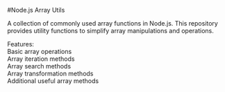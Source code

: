 #Node.js Array Utils

A collection of commonly used array functions in Node.js. This repository provides utility functions to simplify array manipulations and operations.

Features: <br />
Basic array operations<br />
Array iteration methods<br />
Array search methods<br />
Array transformation methods<br />
Additional useful array methods